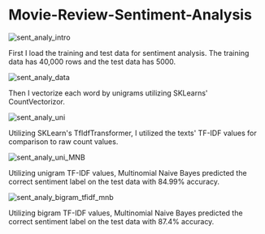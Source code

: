 # Movie-Review-Sentiment-Analysis

![sent_analy_intro](https://user-images.githubusercontent.com/66872947/200339949-92c6de57-25a1-40e4-934b-541271812d03.png)



First I load the training and test data for sentiment analysis. The training data has 40,000 rows and the test data has 5000.



![sent_analy_data](https://user-images.githubusercontent.com/66872947/200339990-60375054-6fa4-4435-94ec-072a445fa3e5.png)


Then I vectorize each word by unigrams utilizing SKLearns' CountVectorizor.


![sent_analy_uni](https://user-images.githubusercontent.com/66872947/200340012-f2e10495-fc4c-4786-9fcf-857178298e16.png)


Utilizing SKLearn's TfIdfTransformer, I utilized the texts' TF-IDF values for comparison to raw count values.


![sent_analy_uni_MNB](https://user-images.githubusercontent.com/66872947/200340030-7e8d6e43-1f8c-4713-a8a8-c21bc6f7c1d7.png)


Utilizing unigram TF-IDF values, Multinomial Naive Bayes predicted the correct sentiment label on the test data with 84.99% accuracy.


![sent_analy_bigram_tfidf_mnb](https://user-images.githubusercontent.com/66872947/200342347-74fbc772-c44a-45e8-9843-c0dc6da97ae3.png)


Utilizing bigram TF-IDF values, Multinomial Naive Bayes predicted the correct sentiment label on the test data with 87.4% accuracy.
